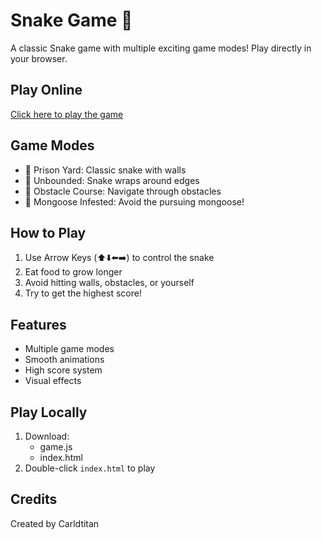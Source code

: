 # Snake Game 🐍

A classic Snake game with multiple exciting game modes! Play directly in your browser.

## Play Online
[Click here to play the game](https://carldtitan.github.io/snake-game)

## Game Modes
- 🏢 Prison Yard: Classic snake with walls
- 🌌 Unbounded: Snake wraps around edges
- 🚧 Obstacle Course: Navigate through obstacles
- 🦡 Mongoose Infested: Avoid the pursuing mongoose!

## How to Play
1. Use Arrow Keys (⬆️⬇️⬅️➡️) to control the snake
2. Eat food to grow longer
3. Avoid hitting walls, obstacles, or yourself
4. Try to get the highest score!

## Features
- Multiple game modes
- Smooth animations
- High score system
- Visual effects

## Play Locally
1. Download:
   - game.js
   - index.html
2. Double-click `index.html` to play

## Credits
Created by Carldtitan
